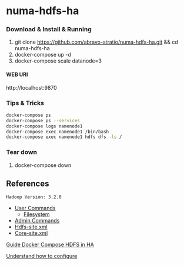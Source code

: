 # numa-hdfs-ha

### Download & Install & Running

1. git clone https://github.com/abravo-stratio/numa-hdfs-ha.git && cd numa-hdfs-ha
2. docker-compose up -d
3. docker-compose scale datanode=3

#### WEB URI
http://localhost:9870

### Tips & Tricks
```bash
docker-compose ps
docker-compose ps --services
docker-compose logs namenode1
docker-compose exec namenode1 /bin/bash
docker-compose exec namenode1 hdfs dfs -ls /
```
### Tear down

1. docker-compose down

## References
`Hadoop Version: 3.2.0`
- [User Commands](https://hadoop.apache.org/docs/r3.2.0/hadoop-project-dist/hadoop-hdfs/HDFSCommands.html#User_Commands)
  - [Filesystem]()
- [Admin Commands](https://hadoop.apache.org/docs/r3.2.0/hadoop-project-dist/hadoop-hdfs/HDFSCommands.html#Administration_Commands)
- [Hdfs-site.xml](https://hadoop.apache.org/docs/r3.2.0/hadoop-project-dist/hadoop-hdfs/hdfs-default.xml)
- [Core-site.xml](https://hadoop.apache.org/docs/r3.2.0/hadoop-project-dist/hadoop-common/core-default.xml)

[Guide Docker Compose HDFS in HA](https://flokkr.github.io/post/hadoop-hdfs-ha-docker-compose/)

[Understand how to configure](https://hub.docker.com/r/flokkr/hadoop)
